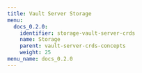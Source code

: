 ```yaml
---
title: Vault Server Storage
menu:
  docs_0.2.0:
    identifier: storage-vault-server-crds
    name: Storage
    parent: vault-server-crds-concepts
    weight: 25
menu_name: docs_0.2.0
---
```


